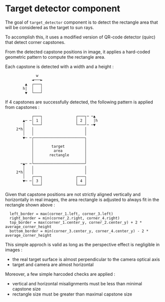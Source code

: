 # Target detector component

The goal of `target_detector` component is to detect the rectangle area that will be considered as the target to sun rays.

To accomplish this, it uses a modified version of QR-code detector (quirc) that detect corner capstones.

From the detected capstone positions in image, it applies a hard-coded geometric pattern to compute the rectangle area.

Each capstone is detected with a width and a height :

```
              w
            ◄───►
         ▲  ┌───┐
        h│  │   │
         ▼  └───┘
```

If 4 capstones are successfully detected, the following pattern is applied from capstones :

```
            ┌───┐               ┌───┐─ ─▲
        ▲─ ─│ 1 │               │ 2 │   │h
        │   └───┘               └───┘─ ─▼
     2*h│   │                       │
        │   │                       │
        ▼─ ─┌───────────────────────┐
            │                       │
            │        target         │
            │         area          │
            │       rectangle       │
            │                       │
       ─▲─ ─└───────────────────────┘
        │   │                       │
     2*h│   │                       │
        │   ┌───┐               ┌───┐
        ▼─ ─│ 3 │               │ 4 │
            └───┘               └───┘
```

Given that capstone positions are not strictly aligned vertically and horizontally in real images,
the area rectangle is adjusted to always fit in the rectangle shown above :

```
  left_border = max(corner_1.left, corner_3.left)
  right_border = min(corner_2.right, corner_4.right)
  top_border = max(corner_1.center_y, corner_2.center_y) + 2 * average_corner_height
  bottom_border = min(corner_3.center_y, corner_4.center_y) - 2 * average_corner_height
```

This simple approch is valid as long as the perspective effect is negligible in images :
- the real target surface is almost perpendicular to the camera optical axis
- target and camera are almost horizontal

Moreover, a few simple harcoded checks are applied :
- vertical and horizontal misalignments must be less than minimal capstone size
- rectangle size must be greater than maximal capstone size
